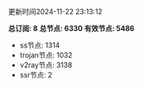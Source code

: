 更新时间2024-11-22 23:13:12

**总订阅: 8**
**总节点: 6330**
**有效节点: 5486**
- ss节点: 1314
- trojan节点: 1032
- v2ray节点: 3138
- ssr节点: 2
